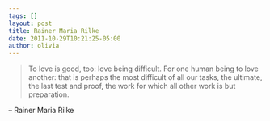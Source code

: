 ```yaml
---
tags: []
layout: post
title: Rainer Maria Rilke
date: 2011-10-29T10:21:25-05:00
author: olivia
---
```


> To love is good, too: love being difficult. For one human being to love another: that is perhaps the most difficult of all our tasks, the ultimate, the last test and proof, the work for which all other work is but preparation.

– Rainer Maria Rilke
